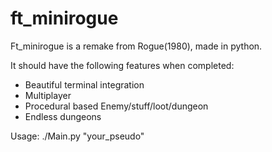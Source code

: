 # ft_minirogue

Ft_minirogue is a remake from Rogue(1980), made in python.

It should have the following features when completed:
  - Beautiful terminal integration
  - Multiplayer
  - Procedural based Enemy/stuff/loot/dungeon
  - Endless dungeons

Usage:
    ./Main.py "your_pseudo"
